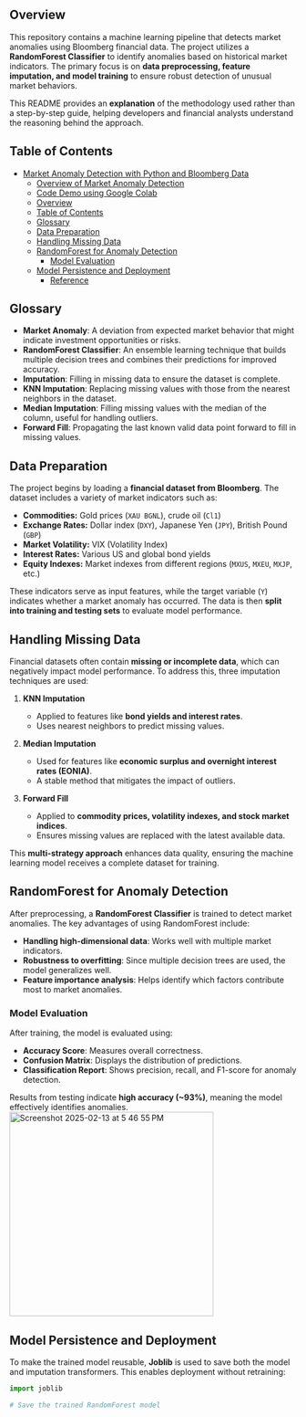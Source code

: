 ## Overview

This repository contains a machine learning pipeline that detects market anomalies using Bloomberg financial data. The project utilizes a **RandomForest Classifier** to identify anomalies based on historical market indicators. The primary focus is on **data preprocessing, feature imputation, and model training** to ensure robust detection of unusual market behaviors. 

This README provides an **explanation** of the methodology used rather than a step-by-step guide, helping developers and financial analysts understand the reasoning behind the approach.

## Table of Contents

- [Market Anomaly Detection with Python and Bloomberg Data](#market-anomaly-detection-with-python-and-bloomberg-data)
  - [Overview of Market Anomaly Detection](#overview-of-market-anomaly-detection)
  - [Code Demo using Google Colab](#code-demo-using-google-colab)
  - [Overview](#overview)
  - [Table of Contents](#table-of-contents)
  - [Glossary](#glossary)
  - [Data Preparation](#data-preparation)
  - [Handling Missing Data](#handling-missing-data)
  - [RandomForest for Anomaly Detection](#randomforest-for-anomaly-detection)
    - [Model Evaluation](#model-evaluation)
  - [Model Persistence and Deployment](#model-persistence-and-deployment)
    - [Reference](#reference)

## Glossary

- **Market Anomaly**: A deviation from expected market behavior that might indicate investment opportunities or risks.
- **RandomForest Classifier**: An ensemble learning technique that builds multiple decision trees and combines their predictions for improved accuracy.
- **Imputation**: Filling in missing data to ensure the dataset is complete.
- **KNN Imputation**: Replacing missing values with those from the nearest neighbors in the dataset.
- **Median Imputation**: Filling missing values with the median of the column, useful for handling outliers.
- **Forward Fill**: Propagating the last known valid data point forward to fill in missing values.

## Data Preparation

The project begins by loading a **financial dataset from Bloomberg**. The dataset includes a variety of market indicators such as:

- **Commodities:** Gold prices (`XAU BGNL`), crude oil (`Cl1`)
- **Exchange Rates:** Dollar index (`DXY`), Japanese Yen (`JPY`), British Pound (`GBP`)
- **Market Volatility:** VIX (Volatility Index)
- **Interest Rates:** Various US and global bond yields
- **Equity Indexes:** Market indexes from different regions (`MXUS`, `MXEU`, `MXJP`, etc.)

These indicators serve as input features, while the target variable (`Y`) indicates whether a market anomaly has occurred. The data is then **split into training and testing sets** to evaluate model performance.

## Handling Missing Data

Financial datasets often contain **missing or incomplete data**, which can negatively impact model performance. To address this, three imputation techniques are used:

1. **KNN Imputation**  
   - Applied to features like **bond yields and interest rates**.
   - Uses nearest neighbors to predict missing values.
   
2. **Median Imputation**  
   - Used for features like **economic surplus and overnight interest rates (EONIA)**.
   - A stable method that mitigates the impact of outliers.
   
3. **Forward Fill**  
   - Applied to **commodity prices, volatility indexes, and stock market indices**.
   - Ensures missing values are replaced with the latest available data.

This **multi-strategy approach** enhances data quality, ensuring the machine learning model receives a complete dataset for training.

## RandomForest for Anomaly Detection

After preprocessing, a **RandomForest Classifier** is trained to detect market anomalies. The key advantages of using RandomForest include:

- **Handling high-dimensional data**: Works well with multiple market indicators.
- **Robustness to overfitting**: Since multiple decision trees are used, the model generalizes well.
- **Feature importance analysis**: Helps identify which factors contribute most to market anomalies.

### Model Evaluation

After training, the model is evaluated using:

- **Accuracy Score**: Measures overall correctness.
- **Confusion Matrix**: Displays the distribution of predictions.
- **Classification Report**: Shows precision, recall, and F1-score for anomaly detection.

Results from testing indicate **high accuracy (~93%)**, meaning the model effectively identifies anomalies.
<img width="358" alt="Screenshot 2025-02-13 at 5 46 55 PM" src="https://github.com/user-attachments/assets/ea9b0eac-214d-4305-ad03-b5d3153167b2" />

## Model Persistence and Deployment

To make the trained model reusable, **Joblib** is used to save both the model and imputation transformers. This enables deployment without retraining:

```python
import joblib

# Save the trained RandomForest model
